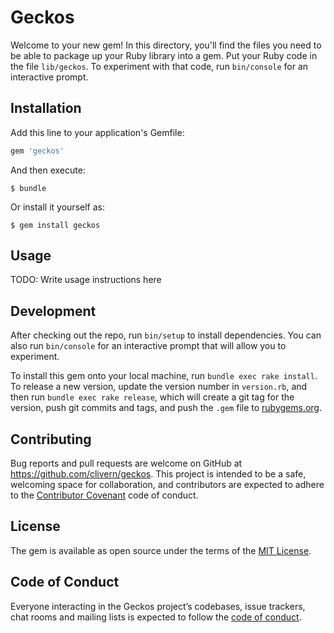 # Geckos

Welcome to your new gem! In this directory, you'll find the files you need to be able to package up your Ruby library into a gem. Put your Ruby code in the file `lib/geckos`. To experiment with that code, run `bin/console` for an interactive prompt.


## Installation

Add this line to your application's Gemfile:

```ruby
gem 'geckos'
```

And then execute:

    $ bundle

Or install it yourself as:

    $ gem install geckos

## Usage

TODO: Write usage instructions here

## Development

After checking out the repo, run `bin/setup` to install dependencies. You can also run `bin/console` for an interactive prompt that will allow you to experiment.

To install this gem onto your local machine, run `bundle exec rake install`. To release a new version, update the version number in `version.rb`, and then run `bundle exec rake release`, which will create a git tag for the version, push git commits and tags, and push the `.gem` file to [rubygems.org](https://rubygems.org).

## Contributing

Bug reports and pull requests are welcome on GitHub at https://github.com/clivern/geckos. This project is intended to be a safe, welcoming space for collaboration, and contributors are expected to adhere to the [Contributor Covenant](http://contributor-covenant.org) code of conduct.

## License

The gem is available as open source under the terms of the [MIT License](https://opensource.org/licenses/MIT).

## Code of Conduct

Everyone interacting in the Geckos project’s codebases, issue trackers, chat rooms and mailing lists is expected to follow the [code of conduct](https://github.com/clivern/geckos/blob/master/CODE_OF_CONDUCT.md).
